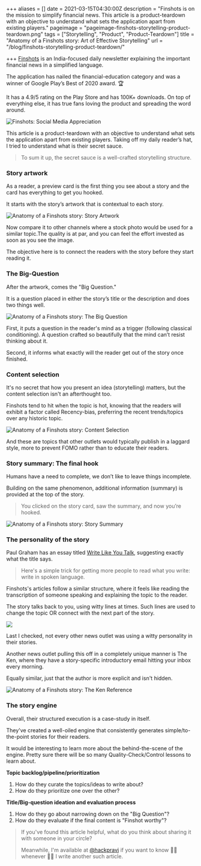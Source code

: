 +++
aliases = []
date = 2021-03-15T04:30:00Z
description = "Finshots is on the mission to simplify financial news. This article is a product-teardown with an objective to understand what sets the application apart from existing players."
pageimage = "pageimage-finshots-storytelling-product-teardown.png"
tags = ["Storytelling", "Product", "Product-Teardown"]
title = "Anatomy of a Finshots story: Art of Effective Storytelling"
url = "/blog/finshots-storytelling-product-teardown/"

+++
[Finshots](https://finshots.in/ "Finshots") is an India-focused daily newsletter explaining the important financial news in a simplified language.

The application has nailed the financial-education category and was a winner of Google Play’s Best of 2020 award. 🏆

It has a 4.9/5 rating on the Play Store and has 100K+ downloads. On top of everything else, it has true fans loving the product and spreading the word around.

![Finshots: Social Media Appreciation](/images/finshots-storytelling-product-teardown-appreciation.png "Finshots: Social Media Appreciation")

This article is a product-teardown with an objective to understand what sets the application apart from existing players. Taking off my daily reader’s hat, I tried to understand what is their secret sauce.

> To sum it up, the secret sauce is a well-crafted storytelling structure.

### Story artwork

As a reader, a preview card is the first thing you see about a story and the card has everything to get you hooked.

It starts with the story’s artwork that is contextual to each story.

![Anatomy of a Finshots story: Story Artwork](/images/finshots-storytelling-product-teardown-story-artwork.png "Anatomy of a Finshots story: Story Artwork")

Now compare it to other channels where a stock photo would be used for a similar topic.The quality is at par, and you can feel the effort invested as soon as you see the image.

The objective here is to connect the readers with the story before they start reading it.

### The Big-Question

After the artwork, comes the "Big Question."

It is a question placed in either the story’s title or the description and does two things well.

![Anatomy of a Finshots story: The Big Question](/images/finshots-storytelling-product-teardown-big-question.png "Anatomy of a Finshots story: The Big Question")

First, it puts a question in the reader's mind as a trigger (following classical conditioning). A question crafted so beautifully that the mind can’t resist thinking about it.

Second, it informs what exactly will the reader get out of the story once finished.

### Content selection

It's no secret that how you present an idea (storytelling) matters, but the content selection isn't an afterthought too.

Finshots tend to hit when the topic is hot, knowing that the readers will exhibit a factor called Recency-bias, preferring the recent trends/topics over any historic topic.

![Anatomy of a Finshots story: Content Selection](/images/finshots-storytelling-product-teardown-content-selection.png "Anatomy of a Finshots story: Content Selection")

And these are topics that other outlets would typically publish in a laggard style, more to prevent FOMO rather than to educate their readers.

### Story summary: The final hook

Humans have a need to complete, we don’t like to leave things incomplete.

Building on the same phenomenon, additional information (summary) is provided at the top of the story.

> You clicked on the story card, saw the summary, and now you’re hooked.

![Anatomy of a Finshots story: Story Summary](/images/finshots-storytelling-product-teardown-story-summary-hook.png "Anatomy of a Finshots story: Story Summary")

### The personality of the story

Paul Graham has an essay titled [Write Like You Talk](http://www.paulgraham.com/talk.html "Write Like You Talk"), suggesting exactly what the title says.

> Here's a simple trick for getting more people to read what you write: write in spoken language.

Finshots's articles follow a similar structure, where it feels like reading the transcription of someone speaking and explaining the topic to the reader.

The story talks back to you, using witty lines at times. Such lines are used to change the topic OR connect with the next part of the story.

![](/images/finshots-storytelling-product-teardown-story-funny-language.png)

Last I checked, not every other news outlet was using a witty personality in their stories.

Another news outlet pulling this off in a completely unique manner is The Ken, where they have a story-specific introductory email hitting your inbox every morning.

Equally similar, just that the author is more explicit and isn't hidden.

![Anatomy of a Finshots story: The Ken Reference](/images/finshots-storytelling-product-teardown-the-ken-email.png "Anatomy of a Finshots story: The Ken Reference")

### The story engine

Overall, their structured execution is a case-study in itself.

They've created a well-oiled engine that consistently generates simple/to-the-point stories for their readers.

It would be interesting to learn more about the behind-the-scene of the engine. Pretty sure there will be so many Quality-Check/Control lessons to learn about.

**Topic backlog/pipeline/prioritization**

1. How do they curate the topics/ideas to write about?
2. How do they prioritize one over the other?

**Title/Big-question ideation and evaluation process**

1. How do they go about narrowing down on the "Big Question"?
2. How do they evaluate if the final content is "Finshot worthy"?

> If you've found this article helpful, what do you think about sharing it with someone in your circle?
>
> Meanwhile, I'm available at [@hackpravj](https://twitter.com/hackpravj "Pravendra's Twitter: @hackpravj") if you want to know 🖖🏻 whenever  🖖🏻 I write another such article.